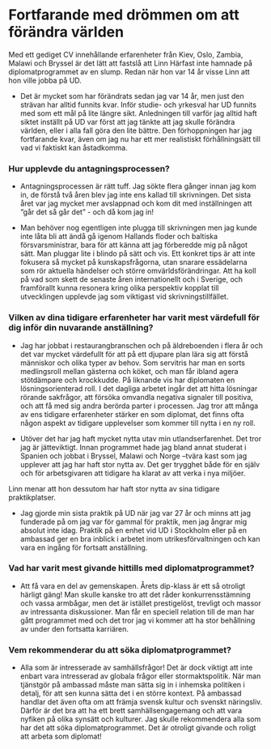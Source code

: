 # Fortfarande med drömmen om att förändra världen

Med ett gediget CV innehållande erfarenheter från Kiev, Oslo, Zambia, Malawi och Bryssel är det lätt att fastslå att Linn Härfast inte hamnade på diplomatprogrammet av en slump. Redan när hon var 14 år visse Linn att hon ville jobba på UD.

- Det är mycket som har förändrats sedan jag var 14 år, men just den strävan har alltid funnits kvar. Inför studie- och yrkesval har UD funnits med som ett mål på lite längre sikt. Anledningen till varför jag alltid haft siktet inställt på UD var först att jag tänkte att jag skulle förändra världen, eller i alla fall göra den lite bättre. Den förhoppningen har jag fortfarande kvar, även om jag nu har ett mer realistiskt förhållningsätt till vad vi faktiskt kan åstadkomma.

### Hur upplevde du antagningsprocessen?

- Antagningsprocessen är rätt tuff. Jag sökte flera gånger innan jag kom in, de förstå två åren blev jag inte ens kallad till skrivningen. Det sista året var jag mycket mer avslappnad och kom dit med inställningen att ”går det så går det” - och då kom jag in!

- Man behöver nog egentligen inte plugga till skrivningen men jag kunde inte låta bli att ändå gå igenom Hallands floder och baltiska försvarsministrar, bara för att känna att jag förberedde mig på något sätt. Man pluggar lite i blindo på sätt och vis. Ett konkret tips är att inte fokusera så mycket på kunskapsfrågorna, utan snarare essädelarna som rör aktuella händelser och större omvärldsförändringar. Att ha koll på vad som skett de senaste åren internationellt och i Sverige, och framförallt kunna resonera kring olika perspektiv kopplat till utvecklingen upplevde jag som viktigast vid skrivningstillfället.

### Vilken av dina tidigare erfarenheter har varit mest värdefull för dig inför din nuvarande anställning?

- Jag har jobbat i restaurangbranschen och på äldreboenden i flera år och det var mycket värdefullt för att på ett djupare plan lära sig att förstå människor och olika typer av behov. Som servitris har man en sorts medlingsroll mellan gästerna och köket, och man får ibland agera stötdämpare och krockkudde. På liknande vis har diplomaten en lösningsorienterad roll. I det dagliga arbetet ingår det att hitta lösningar rörande sakfrågor, att försöka omvandla negativa signaler till positiva, och att få med sig andra berörda parter i processen. Jag tror att många av ens tidigare erfarenheter stärker en som diplomat, det finns ofta någon aspekt av tidigare upplevelser som kommer till nytta i en ny roll.

- Utöver det har jag haft mycket nytta utav min utlandserfarenhet. Det tror jag är jätteviktigt. Innan programmet hade jag bland annat studerat i Spanien och jobbat i Bryssel, Malawi och Norge –tvära kast som jag upplever att jag har haft stor nytta av. Det ger trygghet både för en själv och för arbetsgivaren att tidigare ha klarat av att verka i nya miljöer.

Linn menar att hon dessutom har haft stor nytta av sina tidigare praktikplatser.

- Jag gjorde min sista praktik på UD när jag var 27 år och minns att jag funderade på om jag var för gammal för praktik, men jag ångrar mig absolut inte idag. Praktik på en enhet vid UD i Stockholm eller på en ambassad ger en bra inblick i arbetet inom utrikesförvaltningen och kan vara en ingång för fortsatt anställning.

### Vad har varit mest givande hittills med diplomatprogrammet?

- Att få vara en del av gemenskapen. Årets dip-klass är ett så otroligt härligt gäng! Man skulle kanske tro att det råder konkurrensstämning och vassa armbågar, men det är istället prestigelöst, trevligt och massor av intressanta diskussioner. Man får en speciell relation till de man har gått programmet med och det tror jag vi kommer att ha stor behållning av under den fortsatta karriären.

### Vem rekommenderar du att söka diplomatprogrammet?

- Alla som är intresserade av samhällsfrågor! Det är dock viktigt att inte enbart vara intresserad av globala frågor eller stormaktspolitik. När man tjänstgör på ambassad måste man sätta sig in i inhemska politiken i detalj, för att sen kunna sätta det i en större kontext. På ambassad handlar det även ofta om att främja svensk kultur och svenskt näringsliv. Därför är det bra att ha ett brett samhällsengagemang och att vara nyfiken på olika synsätt och kulturer. Jag skulle rekommendera alla som har det att söka diplomatprogrammet. Det är otroligt givande och roligt att arbeta som diplomat!

